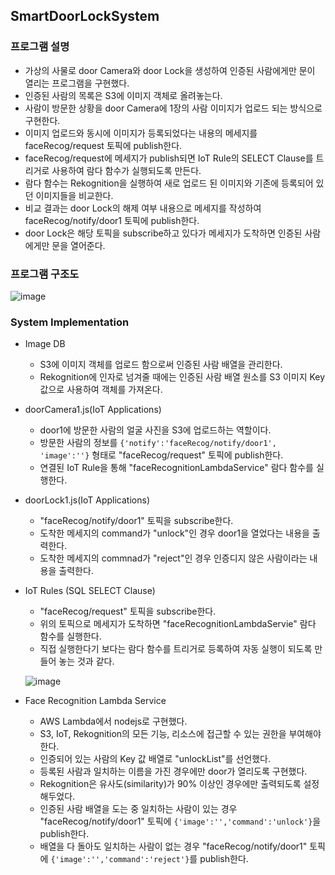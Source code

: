 ## SmartDoorLockSystem

### 프로그램 설명
- 가상의 사물로 door Camera와 door Lock을 생성하여 인증된 사람에게만 문이 열리는 프로그램을 구현했다.
- 인증된 사람의 목록은 S3에 이미지 객체로 올려놓는다. 
- 사람이 방문한 상황을 door Camera에 1장의 사람 이미지가 업로드 되는 방식으로 구현한다.
- 이미지 업로드와 동시에 이미지가 등록되었다는 내용의 메세지를 faceRecog/request 토픽에 publish한다.
- faceRecog/request에 메세지가 publish되면 IoT Rule의 SELECT Clause를 트리거로 사용하여 람다 함수가 실행되도록 만든다.
- 람다 함수는 Rekognition을 실행하여 새로 업로드 된 이미지와 기존에 등록되어 있던 이미지들을 비교한다. 
- 비교 결과는 door Lock의 해제 여부 내용으로 메세지를 작성하여 faceRecog/notify/door1 토픽에 publish한다. 
- door Lock은 해당 토픽을 subscribe하고 있다가 메세지가 도착하면 인증된 사람에게만 문을 열어준다.

### 프로그램 구조도
![image](https://user-images.githubusercontent.com/39904216/90132212-5d6ead00-dda8-11ea-9c4f-836ce13b1b0a.png)

### System Implementation
- Image DB
  - S3에 이미지 객체를 업로드 함으로써 인증된 사람 배열을 관리한다.
  - Rekognition에 인자로 넘겨줄 때에는 인증된 사람 배열 원소를 S3 이미지 Key값으로 사용하여 객체를 가져온다.
- doorCamera1.js(IoT Applications)
  - door1에 방문한 사람의 얼굴 사진을 S3에 업로드하는 역할이다.
  - 방문한 사람의 정보를 ```{'notify':'faceRecog/notify/door1', 'image':''}``` 형태로 "faceRecog/request" 토픽에 publish한다.
  - 연결된 IoT Rule을 통해 "faceRecognitionLambdaService" 람다 함수를 실행한다.
- doorLock1.js(IoT Applications)
  - "faceRecog/notify/door1" 토픽을 subscribe한다.
  - 도착한 메세지의 command가 "unlock"인 경우 door1을 열었다는 내용을 출력한다.
  - 도착한 메세지의 commnad가 "reject"인 경우 인증디지 않은 사람이라는 내용을 출력한다.
- IoT Rules (SQL SELECT Clause)
  - "faceRecog/request" 토픽을 subscribe한다.
  - 위의 토픽으로 메세지가 도착하면 "faceRecognitionLambdaServie" 람다 함수를 실행한다.
  - 직접 실행한다기 보다는 람다 함수를 트리거로 등록하여 자동 실행이 되도록 만들어 놓는 것과 같다.
  
  ![image](https://user-images.githubusercontent.com/39904216/90134185-bc81f100-ddab-11ea-90ce-7822dd2641ee.png)
- Face Recognition Lambda Service
  - AWS Lambda에서 nodejs로 구현했다.
  - S3, IoT, Rekognition의 모든 기능, 리소스에 접근할 수 있는 권한을 부여해야 한다.
  - 인증되어 있는 사람의 Key 값 배열로 "unlockList"를 선언했다.
  - 등록된 사람과 일치하는 이름을 가진 경우에만 door가 열리도록 구현했다.
  - Rekognition은 유사도(similarity)가 90% 이상인 경우에만 출력되도록 설정해두었다.
  - 인증된 사람 배열을 도는 중 일치하는 사람이 있는 경우 "faceRecog/notify/door1" 토픽에 ```{'image':'','command':'unlock'}```을 publish한다.
  - 배열을 다 돌아도 일치하는 사람이 없는 경우 "faceRecog/notify/door1" 토픽에 ```{'image':'','command':'reject'}```를 publish한다.
